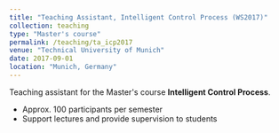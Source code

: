 ```yaml
---
title: "Teaching Assistant, Intelligent Control Process (WS2017)"
collection: teaching
type: "Master's course"
permalink: /teaching/ta_icp2017
venue: "Technical University of Munich"
date: 2017-09-01
location: "Munich, Germany"
---
```


Teaching assistant for the Master's course <b>Intelligent Control Process</b>.

* Approx. 100 participants per semester
* Support lectures and provide supervision to students